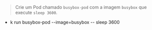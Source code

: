 > Crie um Pod chamado `busybox-pod` com a imagem `busybox` que execute `sleep 3600`.
- k run busybox-pod --image=busybox -- sleep 3600